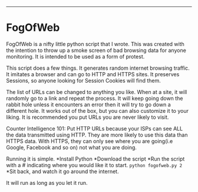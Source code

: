 
------------
# FogOfWeb

FogOfWeb is a nifty little python script that I wrote. This was created with the intention to throw up a smoke screen of bad browsing data for anyone monitoring. It is intended to be used as a form of protest. 

This script does a few things. It generates random internet browsing traffic. It imitates a browser and can go to HTTP and HTTPS sites. It preserves Sessions, so anyone looking for Session Cookies will find them.  

The list of URLs can be changed to anything you like. When at a site, it will randomly go to a link and repeat the process. It will keep going down the rabbit hole unless it encounters an error then it will try to go down a different hole. It works out of the box, but you can also customize it to your liking. It is recommended you put URLs you are never likely to visit.

Counter Intelligence 101: Put HTTP URLs because your ISPs can see ALL the data transmitted using HTTP. They are more likely to use this data than HTTPS data. With HTTPS, they can only see where you are going(i.e Google, Facebook and so on) not what you are doing. 

Running it is simple. 
*Install Python
*Download the script
*Run the script with a # indicating where you would like it to start. ```python fogofweb.py 2```
*Sit back, and watch it go around the internet. 

It will run as long as you let it run. 
